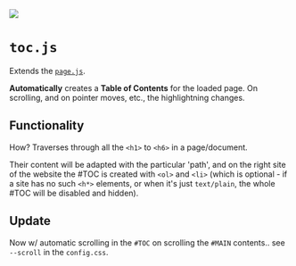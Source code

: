 <img src="https://kekse.biz/github.php?draw&text=`TOC`&override=github:v4" />

# **`toc.js`**
Extends the [`page.js`](page.md).

**Automatically** creates a **Table of Contents** for the loaded page.
On scrolling, and on pointer moves, etc., the highlightning changes.

## Functionality
How? Traverses through all the `<h1>` to `<h6>` in a page/document.

Their content will be adapted with the particular 'path', and on the
right site of the website the #TOC is created with `<ol>` and `<li>`
(which is optional - if a site has no such `<h*>` elements, or when
it's just `text/plain`, the whole #TOC will be disabled and hidden).

## Update
Now w/ automatic scrolling in the `#TOC` on scrolling the `#MAIN`
contents.. see `--scroll` in the `config.css`.

